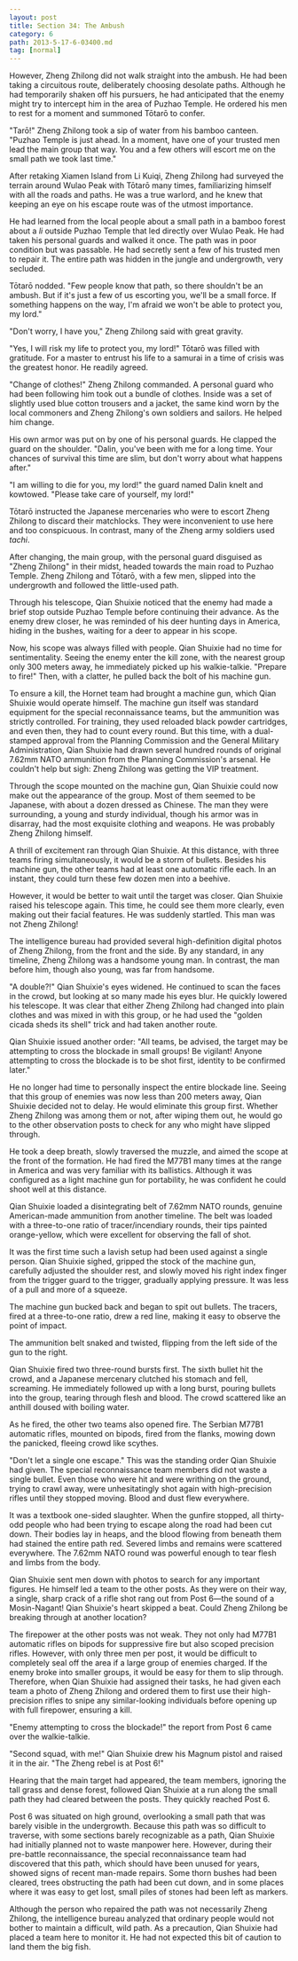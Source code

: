 ```yaml
---
layout: post
title: Section 34: The Ambush
category: 6
path: 2013-5-17-6-03400.md
tag: [normal]
---
```


However, Zheng Zhilong did not walk straight into the ambush. He had been taking a circuitous route, deliberately choosing desolate paths. Although he had temporarily shaken off his pursuers, he had anticipated that the enemy might try to intercept him in the area of Puzhao Temple. He ordered his men to rest for a moment and summoned Tōtarō to confer.

"Tarō!" Zheng Zhilong took a sip of water from his bamboo canteen. "Puzhao Temple is just ahead. In a moment, have one of your trusted men lead the main group that way. You and a few others will escort me on the small path we took last time."

After retaking Xiamen Island from Li Kuiqi, Zheng Zhilong had surveyed the terrain around Wulao Peak with Tōtarō many times, familiarizing himself with all the roads and paths. He was a true warlord, and he knew that keeping an eye on his escape route was of the utmost importance.

He had learned from the local people about a small path in a bamboo forest about a *li* outside Puzhao Temple that led directly over Wulao Peak. He had taken his personal guards and walked it once. The path was in poor condition but was passable. He had secretly sent a few of his trusted men to repair it. The entire path was hidden in the jungle and undergrowth, very secluded.

Tōtarō nodded. "Few people know that path, so there shouldn't be an ambush. But if it's just a few of us escorting you, we'll be a small force. If something happens on the way, I'm afraid we won't be able to protect you, my lord."

"Don't worry, I have you," Zheng Zhilong said with great gravity.

"Yes, I will risk my life to protect you, my lord!" Tōtarō was filled with gratitude. For a master to entrust his life to a samurai in a time of crisis was the greatest honor. He readily agreed.

"Change of clothes!" Zheng Zhilong commanded. A personal guard who had been following him took out a bundle of clothes. Inside was a set of slightly used blue cotton trousers and a jacket, the same kind worn by the local commoners and Zheng Zhilong's own soldiers and sailors. He helped him change.

His own armor was put on by one of his personal guards. He clapped the guard on the shoulder. "Dalin, you've been with me for a long time. Your chances of survival this time are slim, but don't worry about what happens after."

"I am willing to die for you, my lord!" the guard named Dalin knelt and kowtowed. "Please take care of yourself, my lord!"

Tōtarō instructed the Japanese mercenaries who were to escort Zheng Zhilong to discard their matchlocks. They were inconvenient to use here and too conspicuous. In contrast, many of the Zheng army soldiers used *tachi*.

After changing, the main group, with the personal guard disguised as "Zheng Zhilong" in their midst, headed towards the main road to Puzhao Temple. Zheng Zhilong and Tōtarō, with a few men, slipped into the undergrowth and followed the little-used path.

Through his telescope, Qian Shuixie noticed that the enemy had made a brief stop outside Puzhao Temple before continuing their advance. As the enemy drew closer, he was reminded of his deer hunting days in America, hiding in the bushes, waiting for a deer to appear in his scope.

Now, his scope was always filled with people. Qian Shuixie had no time for sentimentality. Seeing the enemy enter the kill zone, with the nearest group only 300 meters away, he immediately picked up his walkie-talkie. "Prepare to fire!" Then, with a clatter, he pulled back the bolt of his machine gun.

To ensure a kill, the Hornet team had brought a machine gun, which Qian Shuixie would operate himself. The machine gun itself was standard equipment for the special reconnaissance teams, but the ammunition was strictly controlled. For training, they used reloaded black powder cartridges, and even then, they had to count every round. But this time, with a dual-stamped approval from the Planning Commission and the General Military Administration, Qian Shuixie had drawn several hundred rounds of original 7.62mm NATO ammunition from the Planning Commission's arsenal. He couldn't help but sigh: Zheng Zhilong was getting the VIP treatment.

Through the scope mounted on the machine gun, Qian Shuixie could now make out the appearance of the group. Most of them seemed to be Japanese, with about a dozen dressed as Chinese. The man they were surrounding, a young and sturdy individual, though his armor was in disarray, had the most exquisite clothing and weapons. He was probably Zheng Zhilong himself.

A thrill of excitement ran through Qian Shuixie. At this distance, with three teams firing simultaneously, it would be a storm of bullets. Besides his machine gun, the other teams had at least one automatic rifle each. In an instant, they could turn these few dozen men into a beehive.

However, it would be better to wait until the target was closer. Qian Shuixie raised his telescope again. This time, he could see them more clearly, even making out their facial features. He was suddenly startled. This man was not Zheng Zhilong!

The intelligence bureau had provided several high-definition digital photos of Zheng Zhilong, from the front and the side. By any standard, in any timeline, Zheng Zhilong was a handsome young man. In contrast, the man before him, though also young, was far from handsome.

"A double?!" Qian Shuixie's eyes widened. He continued to scan the faces in the crowd, but looking at so many made his eyes blur. He quickly lowered his telescope. It was clear that either Zheng Zhilong had changed into plain clothes and was mixed in with this group, or he had used the "golden cicada sheds its shell" trick and had taken another route.

Qian Shuixie issued another order: "All teams, be advised, the target may be attempting to cross the blockade in small groups! Be vigilant! Anyone attempting to cross the blockade is to be shot first, identity to be confirmed later."

He no longer had time to personally inspect the entire blockade line. Seeing that this group of enemies was now less than 200 meters away, Qian Shuixie decided not to delay. He would eliminate this group first. Whether Zheng Zhilong was among them or not, after wiping them out, he would go to the other observation posts to check for any who might have slipped through.

He took a deep breath, slowly traversed the muzzle, and aimed the scope at the front of the formation. He had fired the M77B1 many times at the range in America and was very familiar with its ballistics. Although it was configured as a light machine gun for portability, he was confident he could shoot well at this distance.

Qian Shuixie loaded a disintegrating belt of 7.62mm NATO rounds, genuine American-made ammunition from another timeline. The belt was loaded with a three-to-one ratio of tracer/incendiary rounds, their tips painted orange-yellow, which were excellent for observing the fall of shot.

It was the first time such a lavish setup had been used against a single person. Qian Shuixie sighed, gripped the stock of the machine gun, carefully adjusted the shoulder rest, and slowly moved his right index finger from the trigger guard to the trigger, gradually applying pressure. It was less of a pull and more of a squeeze.

The machine gun bucked back and began to spit out bullets. The tracers, fired at a three-to-one ratio, drew a red line, making it easy to observe the point of impact.

The ammunition belt snaked and twisted, flipping from the left side of the gun to the right.

Qian Shuixie fired two three-round bursts first. The sixth bullet hit the crowd, and a Japanese mercenary clutched his stomach and fell, screaming. He immediately followed up with a long burst, pouring bullets into the group, tearing through flesh and blood. The crowd scattered like an anthill doused with boiling water.

As he fired, the other two teams also opened fire. The Serbian M77B1 automatic rifles, mounted on bipods, fired from the flanks, mowing down the panicked, fleeing crowd like scythes.

"Don't let a single one escape." This was the standing order Qian Shuixie had given. The special reconnaissance team members did not waste a single bullet. Even those who were hit and were writhing on the ground, trying to crawl away, were unhesitatingly shot again with high-precision rifles until they stopped moving. Blood and dust flew everywhere.

It was a textbook one-sided slaughter. When the gunfire stopped, all thirty-odd people who had been trying to escape along the road had been cut down. Their bodies lay in heaps, and the blood flowing from beneath them had stained the entire path red. Severed limbs and remains were scattered everywhere. The 7.62mm NATO round was powerful enough to tear flesh and limbs from the body.

Qian Shuixie sent men down with photos to search for any important figures. He himself led a team to the other posts. As they were on their way, a single, sharp crack of a rifle shot rang out from Post 6—the sound of a Mosin-Nagant! Qian Shuixie's heart skipped a beat. Could Zheng Zhilong be breaking through at another location?

The firepower at the other posts was not weak. They not only had M77B1 automatic rifles on bipods for suppressive fire but also scoped precision rifles. However, with only three men per post, it would be difficult to completely seal off the area if a large group of enemies charged. If the enemy broke into smaller groups, it would be easy for them to slip through. Therefore, when Qian Shuixie had assigned their tasks, he had given each team a photo of Zheng Zhilong and ordered them to first use their high-precision rifles to snipe any similar-looking individuals before opening up with full firepower, ensuring a kill.

"Enemy attempting to cross the blockade!" the report from Post 6 came over the walkie-talkie.

"Second squad, with me!" Qian Shuixie drew his Magnum pistol and raised it in the air. "The Zheng rebel is at Post 6!"

Hearing that the main target had appeared, the team members, ignoring the tall grass and dense forest, followed Qian Shuixie at a run along the small path they had cleared between the posts. They quickly reached Post 6.

Post 6 was situated on high ground, overlooking a small path that was barely visible in the undergrowth. Because this path was so difficult to traverse, with some sections barely recognizable as a path, Qian Shuixie had initially planned not to waste manpower here. However, during their pre-battle reconnaissance, the special reconnaissance team had discovered that this path, which should have been unused for years, showed signs of recent man-made repairs. Some thorn bushes had been cleared, trees obstructing the path had been cut down, and in some places where it was easy to get lost, small piles of stones had been left as markers.

Although the person who repaired the path was not necessarily Zheng Zhilong, the intelligence bureau analyzed that ordinary people would not bother to maintain a difficult, wild path. As a precaution, Qian Shuixie had placed a team here to monitor it. He had not expected this bit of caution to land them the big fish.